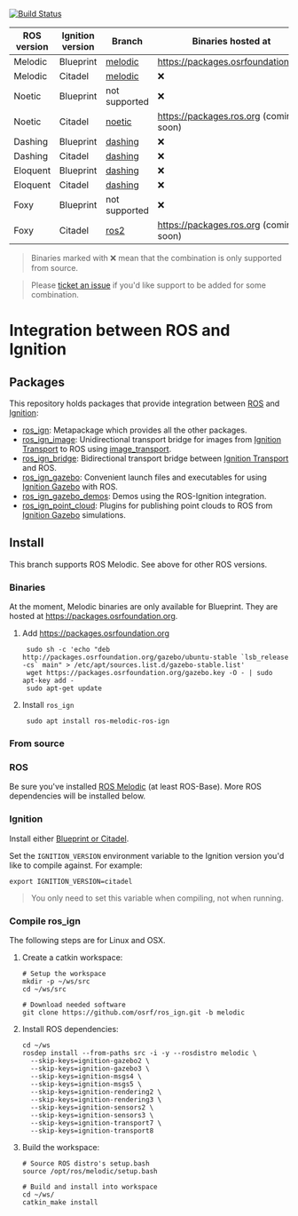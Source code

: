 [![Build Status](https://travis-ci.org/ignitionrobotics/ros_ign.svg?branch=melodic)](https://travis-ci.org/ignitionrobotics/ros_ign/branches)

ROS version | Ignition version | Branch | Binaries hosted at
-- | -- | -- | --
Melodic | Blueprint | [melodic](https://github.com/osrf/ros_ign/tree/melodic) | https://packages.osrfoundation.org
Melodic | Citadel | [melodic](https://github.com/osrf/ros_ign/tree/melodic) | :x:
Noetic | Blueprint | not supported | :x:
Noetic | Citadel | [noetic](https://github.com/osrf/ros_ign/tree/noetic) | https://packages.ros.org (coming soon)
Dashing | Blueprint | [dashing](https://github.com/osrf/ros_ign/tree/dashing) | :x:
Dashing | Citadel | [dashing](https://github.com/osrf/ros_ign/tree/dashing) | :x:
Eloquent | Blueprint | [dashing](https://github.com/osrf/ros_ign/tree/dashing) | :x:
Eloquent | Citadel | [dashing](https://github.com/osrf/ros_ign/tree/dashing) | :x:
Foxy | Blueprint | not supported | :x:
Foxy | Citadel | [ros2](https://github.com/osrf/ros_ign/tree/ros2) | https://packages.ros.org (coming soon)

> Binaries marked with :x: mean that the combination is only supported from source.

> Please [ticket an issue](https://github.com/ignitionrobotics/ros_ign/issues/) if you'd like support to be added for some combination.

# Integration between ROS and Ignition

## Packages

This repository holds packages that provide integration between
[ROS](http://www.ros.org/) and [Ignition](https://ignitionrobotics.org):

* [ros_ign](https://github.com/osrf/ros_ign/tree/melodic/ros_ign):
  Metapackage which provides all the other packages.
* [ros_ign_image](https://github.com/osrf/ros_ign/tree/melodic/ros_ign_image):
  Unidirectional transport bridge for images from
  [Ignition Transport](https://ignitionrobotics.org/libs/transport)
  to ROS using
  [image_transport](http://wiki.ros.org/image_transport).
* [ros_ign_bridge](https://github.com/osrf/ros_ign/tree/melodic/ros_ign_bridge):
  Bidirectional transport bridge between
  [Ignition Transport](https://ignitionrobotics.org/libs/transport)
  and ROS.
* [ros_ign_gazebo](https://github.com/osrf/ros_ign/tree/melodic/ros_ign_gazebo):
  Convenient launch files and executables for using
  [Ignition Gazebo](https://ignitionrobotics.org/libs/gazebo)
  with ROS.
* [ros_ign_gazebo_demos](https://github.com/osrf/ros_ign/tree/melodic/ros_ign_gazebo_demos):
  Demos using the ROS-Ignition integration.
* [ros_ign_point_cloud](https://github.com/osrf/ros_ign/tree/melodic/ros_ign_point_cloud):
  Plugins for publishing point clouds to ROS from
  [Ignition Gazebo](https://ignitionrobotics.org/libs/gazebo) simulations.

## Install

This branch supports ROS Melodic. See above for other ROS versions.

### Binaries

At the moment, Melodic binaries are only available for Blueprint.
They are hosted at https://packages.osrfoundation.org.

1. Add https://packages.osrfoundation.org

        sudo sh -c 'echo "deb http://packages.osrfoundation.org/gazebo/ubuntu-stable `lsb_release -cs` main" > /etc/apt/sources.list.d/gazebo-stable.list'
        wget https://packages.osrfoundation.org/gazebo.key -O - | sudo apt-key add -
        sudo apt-get update

1. Install `ros_ign`

        sudo apt install ros-melodic-ros-ign

### From source

### ROS

Be sure you've installed
[ROS Melodic](http://wiki.ros.org/melodic/Installation/Ubuntu) (at least ROS-Base).
More ROS dependencies will be installed below.

### Ignition

Install either [Blueprint or Citadel](https://ignitionrobotics.org/docs).

Set the `IGNITION_VERSION` environment variable to the Ignition version you'd
like to compile against. For example:

    export IGNITION_VERSION=citadel

> You only need to set this variable when compiling, not when running.

### Compile ros_ign

The following steps are for Linux and OSX.

1. Create a catkin workspace:

    ```
    # Setup the workspace
    mkdir -p ~/ws/src
    cd ~/ws/src

    # Download needed software
    git clone https://github.com/osrf/ros_ign.git -b melodic
    ```

1. Install ROS dependencies:

    ```
    cd ~/ws
    rosdep install --from-paths src -i -y --rosdistro melodic \
      --skip-keys=ignition-gazebo2 \
      --skip-keys=ignition-gazebo3 \
      --skip-keys=ignition-msgs4 \
      --skip-keys=ignition-msgs5 \
      --skip-keys=ignition-rendering2 \
      --skip-keys=ignition-rendering3 \
      --skip-keys=ignition-sensors2 \
      --skip-keys=ignition-sensors3 \
      --skip-keys=ignition-transport7 \
      --skip-keys=ignition-transport8

    ```

1. Build the workspace:

    ```
    # Source ROS distro's setup.bash
    source /opt/ros/melodic/setup.bash

    # Build and install into workspace
    cd ~/ws/
    catkin_make install
    ```
